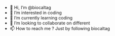 - 👋 Hi, I’m @biocaltag
- 👀 I’m interested in coding
- 🌱 I’m currently learning coding
- 💞️ I’m looking to collaborate on different 
- 📫 How to reach me ? Just by following biocaltag

<!---
biocaltag/biocaltag is a ✨ special ✨ repository because its `README.md` (this file) appears on your GitHub profile.
You can click the Preview link to take a look at your changes.
--->
